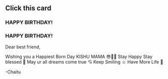 <!DOCTYPE html>
<html lang="en">
<head>
  <meta charset="UTF-8">
  <meta http-equiv="X-UA-Compatible" content="IE=Edge">
  <meta name="viewport" content="width=device-width, initial-scale=1">

  <title>Happy birthday project</title>
 
  <link rel="stylesheet" href="style.css">
</head>

<body>
<h2>Click this card</h2>
<div class="body">
<div class="birthdayCard">
<div class="cardFront"><h3 class="happy">HAPPY BIRTHDAY!</h3>
<div class="balloons">
  <div class="balloonOne"></div>
  <div class="balloonTwo"></div>
  <div class="balloonThree"></div>
  <div class="balloonFour"></div>
</div>
</div>
<div class="cardInside">
    <h3 class="back">HAPPY BIRTHDAY!</h3>
    <p>Dear best friend,</p>
    <p>Wishing you a Happiest Born Day KISHU MAMA 😎🍰🎂
      Stay Happy Stay blessed 💞
      May ur all dreams come true 💘
      Keep Smiling ☺️
      Have More Life 🥂</p>
    <p class="name">-Chaitu</p>
  </div>
</div>
</div
  <script src="main.js">
</body>
</html> 
